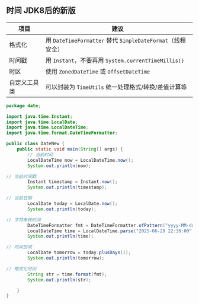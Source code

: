 ## 时间 JDK8后的新版  
| 项目     | 建议                                                |
| ------ | ------------------------------------------------- |
| 格式化    | 用 `DateTimeFormatter` 替代 `SimpleDateFormat`（线程安全） |
| 时间戳    | 用 `Instant`，不要再用 `System.currentTimeMillis()`     |
| 时区     | 使用 `ZonedDateTime` 或 `OffsetDateTime`             |
| 自定义工具类 | 可以封装为 `TimeUtils` 统一处理格式/转换/差值计算等                 |
```java
package date;

import java.time.Instant;
import java.time.LocalDate;
import java.time.LocalDateTime;
import java.time.format.DateTimeFormatter;

public class DateNew {
    public static void main(String[] args) {
        // 当前时间
        LocalDateTime now = LocalDateTime.now();
        System.out.println(now);

// 当前时间戳
        Instant timestamp = Instant.now();
        System.out.println(timestamp);

// 当前日期
        LocalDate today = LocalDate.now();
        System.out.println(today);

// 字符串转时间
        DateTimeFormatter fmt = DateTimeFormatter.ofPattern("yyyy-MM-dd HH:mm:ss");
        LocalDateTime time = LocalDateTime.parse("2025-06-29 22:30:00", fmt);
        System.out.println(time);

// 时间加减
        LocalDate tomorrow = today.plusDays(1);
        System.out.println(tomorrow);

// 格式化时间
        String str = time.format(fmt);
        System.out.println(str);

    }
}

```